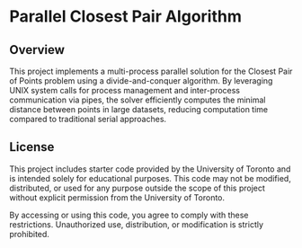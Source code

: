 # Parallel Closest Pair Algorithm
 
## Overview

This project implements a multi-process parallel solution for the Closest Pair of Points problem using a divide-and-conquer algorithm. By leveraging UNIX system calls for process management and inter-process communication via pipes, the solver efficiently computes the minimal distance between points in large datasets, reducing computation time compared to traditional serial approaches.

## License

This project includes starter code provided by the University of Toronto and is intended solely for educational purposes. This code may not be modified, distributed, or used for any purpose outside the scope of this project without explicit permission from the University of Toronto.

By accessing or using this code, you agree to comply with these restrictions. Unauthorized use, distribution, or modification is strictly prohibited.